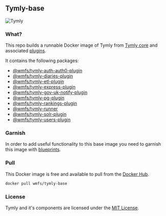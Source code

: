 ## Tymly-base

![Tymly](https://tymly.io/wp-content/uploads/2017/11/logo-tymly-main-colour-300x79.png)

### What?

This repo builds a runnable Docker image of Tymly from [Tymly core](https://github.com/wmfs/tymly-core#tymly) and associated [plugins](https://github.com/search?q=topic%3Aplugin+org%3Awmfs+fork%3Atrue).

It contains the following packages:

* [@wmfs/tymly-auth-auth0-plugin](https://github.com/wmfs/tymly-auth-auth0-plugin#tymly-auth-auth0-plugin)
* [@wmfs/tymly-diaries-plugin](https://github.com/wmfs/tymly-diaries-plugin#tymly-diaries-plugin)
* [@wmfs/tymly-etl-plugin](https://github.com/wmfs/tymly-etl-plugin#tymly-etl-plugin)
* [@wmfs/tymly-express-plugin](https://github.com/wmfs/tymly-express-plugin#tymly-express-plugin)
* [@wmfs/tymly-gov-uk-notify-plugin](https://github.com/wmfs/tymly-solr-plugin#tymly-solr-plugin)
* [@wmfs/tymly-pg-plugin](https://github.com/wmfs/tymly-pg-plugin#tymly-pg-plugin)
* [@wmfs/tymly-rankings-plugin](https://github.com/wmfs/tymly-rankings-plugin#tymly-rankings-plugin)
* [@wmfs/tymly-runner](https://github.com/wmfs/tymly-runner#tymly-runner)
* [@wmfs/tymly-solr-plugin](https://github.com/wmfs/tymly-solr-plugin#tymly-solr-plugin)
* [@wmfs/tymly-users-plugin](https://github.com/wmfs/tymly-users-plugin#tymly-users-plugin)


### Garnish

In order to add useful functionality to this base image you need to garnish this image with [blueprints](https://github.com/search?q=topic%3Ablueprint+org%3Awmfs+fork%3Atrue).


### Pull

This Docker image is free and available to pull from the [Docker Hub](https://hub.docker.com/r/wmfs/tymly-base).

```bash
docker pull wmfs/tymly-base
```

### License

Tymly and it's components are licensed under the [MIT License](https://github.com/wmfs/tymly-base/blob/master/LICENSE).